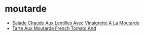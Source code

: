 # moutarde

 * [Salade Chaude Aux Lentilles Avec Vinaigrette A La Moutarde](../../index/s/salade-chaude-aux-lentilles-avec-vinaigrette-a-la-moutarde-10055.json)
 * [Tarte Aux Moutarde French Tomato And](../../index/t/tarte-aux-moutarde-french-tomato-and.json)
